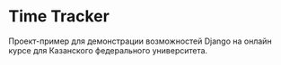 # Time Tracker

Проект-пример для демонстрации возможностей Django на онлайн курсе для Казанского федерального университета.
